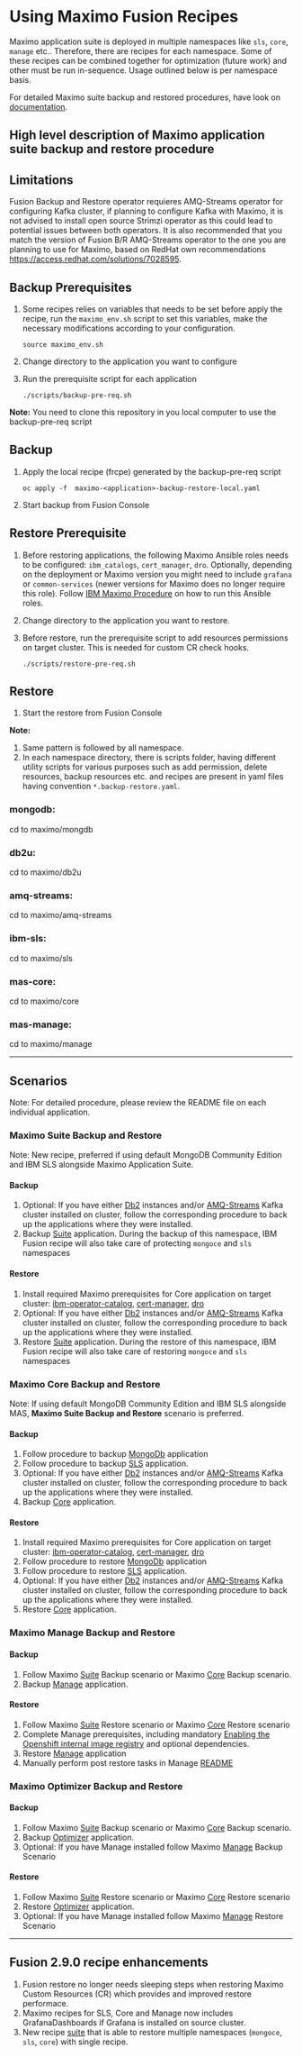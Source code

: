 # Using Maximo Fusion Recipes
Maximo application suite is deployed in multiple namespaces like `sls`, `core`, `manage` etc.. Therefore, there are recipes for each namespace. Some of these recipes can be combined together for optimization (future work) and other must be run in-sequence. Usage outlined below is per namespace basis. 

For detailed Maximo suite backup and restored procedures, have look on [documentation](https://www.ibm.com/docs/en/mas-cd/continuous-delivery?topic=administering-backing-up-restoring-maximo-application-suite).

High level description of Maximo application suite backup and restore procedure
----

## Limitations
Fusion Backup and Restore operator requieres AMQ-Streams operator for configuring Kafka cluster, if planning to configure Kafka with Maximo, it is not advised to install open source Strimzi operator as this could lead to potential issues between both operators. It is also recommended that you match the version of Fusion B/R AMQ-Streams operator to the one you are planning to use for Maximo, based on RedHat own recommendations https://access.redhat.com/solutions/7028595. 

## Backup Prerequisites
1. Some recipes relies on variables that needs to be set before apply the recipe, run the `maximo_env.sh` script to set this variables, make the necessary modifications according to your configuration. 

    `source maximo_env.sh`

2. Change directory to the application you want to configure

3. Run the prerequisite script for each application

    `./scripts/backup-pre-req.sh`

**Note:** You need to clone this repository in you local computer to use the backup-pre-req script

## Backup
1. Apply the local recipe (frcpe) generated by the backup-pre-req script

    `oc apply -f  maximo-<application>-backup-restore-local.yaml`

2. Start backup from Fusion Console

## Restore Prerequisite

1. Before restoring applications, the following Maximo Ansible roles needs to be configured: `ibm_catalogs`, `cert_manager`, `dro`. Optionally, depending on the deployment or Maximo version you might need to include `grafana` or `common-services` (newer versions for Maximo does no longer require this role). Follow [IBM Maximo Procedure](https://ibm-mas.github.io/ansible-devops) on how to run this Ansible roles. 
2. Change directory to the application you want to restore. 
3. Before restore, run the prerequisite script to add resources permissions on target cluster. This is needed for custom CR check hooks.

    `./scripts/restore-pre-req.sh`

## Restore
1. Start the restore from Fusion Console

**Note:**
1. Same pattern is followed by all namespace.
2. In each namespace directory, there is scripts folder, having different utility scripts for various purposes such as add permission, delete resources, backup resources etc. and recipes are present in yaml files having convention `*.backup-restore.yaml`.

### mongodb:
cd to maximo/mongdb

### db2u:
cd to maximo/db2u

### amq-streams:
cd to maximo/amq-streams

### ibm-sls:
cd to maximo/sls

### mas-core:
cd to maximo/core

### mas-manage:
cd to maximo/manage

----

## Scenarios
Note: For detailed procedure, please review the README file on each individual application. 

### Maximo Suite Backup and Restore
Note: New recipe, preferred if using default MongoDB Community Edition and IBM SLS alongside Maximo Application Suite. <br>
#### Backup
1. Optional: If you have either [Db2](./db2u/README.md) instances and/or [AMQ-Streams](./amq-streams/README.md) Kafka cluster installed on cluster, follow the corresponding procedure to back up the applications where they were installed.
2. Backup [Suite](./suite/README.md) application. During the backup of this namespace, IBM Fusion recipe will also take care of protecting `mongoce` and `sls` namespaces


#### Restore
1. Install required Maximo prerequisites for Core application on target cluster: [ibm-operator-catalog](https://ibm-mas.github.io/ansible-devops/roles/ibm_catalogs/), [cert-manager](https://ibm-mas.github.io/ansible-devops/roles/cert_manager/), [dro](https://ibm-mas.github.io/ansible-devops/roles/dro/)
2. Optional: If you have either [Db2](./db2u/README.md) instances and/or [AMQ-Streams](./amq-streams/README.md) Kafka cluster installed on cluster, follow the corresponding procedure to back up the applications where they were installed.
3. Restore [Suite](./suite/README.md) application. During the restore of this namespace, IBM Fusion recipe will also take care of restoring `mongoce` and `sls` namespaces

### Maximo Core Backup and Restore
Note: If using default MongoDB Community Edition and IBM SLS alongside MAS,  **Maximo Suite Backup and Restore** scenario is preferred. <br>

#### Backup
1. Follow procedure to backup [MongoDb](./mongodb/README.md) application
2. Follow procedure to backup [SLS](./sls/README.md) application.
3. Optional: If you have either [Db2](./db2u/README.md) instances and/or [AMQ-Streams](./amq-streams/README.md) Kafka cluster installed on cluster, follow the corresponding procedure to back up the applications where they were installed.
4. Backup [Core](./core/README.md) application.


#### Restore
1. Install required Maximo prerequisites for Core application on target cluster: [ibm-operator-catalog](https://ibm-mas.github.io/ansible-devops/roles/ibm_catalogs/), [cert-manager](https://ibm-mas.github.io/ansible-devops/roles/cert_manager/), [dro](https://ibm-mas.github.io/ansible-devops/roles/dro/)
2. Follow procedure to restore [MongoDb](./mongodb/README.md) application
3. Follow procedure to restore [SLS](./sls/README.md) application. 
4. Optional: If you have either [Db2](./db2u/README.md) instances and/or [AMQ-Streams](./amq-streams/README.md) Kafka cluster installed on cluster, follow the corresponding procedure to back up the applications where they were installed.
5. Restore [Core](./core/README.md) application. 

### Maximo Manage Backup and Restore
#### Backup
1. Follow Maximo [Suite](./suite/README.md) Backup scenario or Maximo [Core](./core/README.md) Backup scenario.
2. Backup [Manage](./manage/README.md) application.

#### Restore
1. Follow Maximo [Suite](./suite/README.md) Restore scenario or Maximo [Core](./core/README.md) Restore scenario
2. Complete Manage prerequisites, including mandatory [Enabling the Openshift internal image registry](https://www.ibm.com/docs/en/masv-and-l/continuous-delivery?topic=installing-enabling-openshift-internal-image-registry) and optional dependencies. 
3. Restore [Manage](./manage/README.md) application
4. Manually perform post restore tasks in Manage [README](./manage/README.md)


### Maximo Optimizer Backup and Restore
#### Backup
1. Follow Maximo [Suite](./suite/README.md) Backup scenario or Maximo [Core](./core/README.md) Backup scenario.
2. Backup [Optimizer](./optimizer/README.md) application.
3. Optional: If you have Manage installed follow Maximo [Manage](./manage/README.md) Backup Scenario

#### Restore
1. Follow Maximo [Suite](./suite/README.md) Restore scenario or Maximo [Core](./core/README.md) Restore scenario
2. Restore [Optimizer](./optimizer/README.md) application.
3. Optional: If you have Manage installed follow Maximo [Manage](./manage/README.md) Restore Scenario

----

## Fusion 2.9.0 recipe enhancements
1. Fusion restore no longer needs sleeping steps when restoring Maximo Custom Resources (CR) which provides and improved restore performace. 
2. Maximo recipes for SLS, Core and Manage now includes GrafanaDashboards if Grafana is installed on source cluster. 
3. New recipe [suite](./suite/) that is able to restore multiple namespaces (`mongoce`, `sls`, `core`) with single recipe. 
